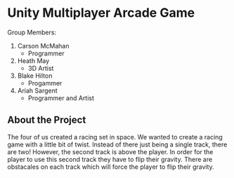 # Unity Multiplayer Arcade Game

Group Members:
1. Carson McMahan
   - Programmer
2. Heath May
   - 3D Artist
3. Blake Hilton
   - Progammer
4. Ariah Sargent
   - Programmer and Artist

## About the Project
The four of us created a racing set in space. We wanted to create a racing game with a little bit of twist. Instead of there just being a single track, there are two!
However, the second track is above the player. In order for the player to use this second track they have to flip their gravity. There are obstacales on each track which will force the 
player to flip their gravity. 
